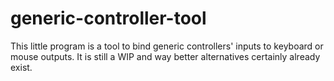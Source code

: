# generic-controller-tool
This little program is a tool to bind generic controllers' inputs to keyboard or mouse outputs. It is still a WIP and way better alternatives certainly already exist.
